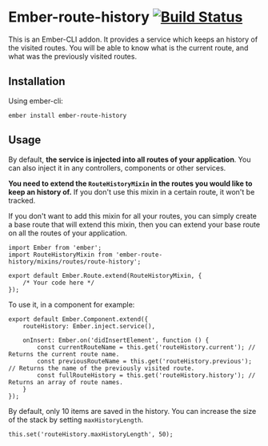 # Ember-route-history [![Build Status](https://travis-ci.org/alexmngn/ember-route-history.png?branch=master)](https://travis-ci.org/alexmngn/ember-route-history)

This is an Ember-CLI addon. It provides a service which keeps an history of the visited routes. You will be able to know what is the current route, and what was the previously visited routes.

## Installation

Using ember-cli:

```
ember install ember-route-history
```

## Usage

By default, **the service is injected into all routes of your application**. You can also inject it in any controllers, components or other services.

**You need to extend the `RouteHistoryMixin` in the routes you would like to keep an history of.** If you don't use this mixin in a certain route, it won't be tracked.

If you don't want to add this mixin for all your routes, you can simply create a base route that will extend this mixin, then you can extend your base route on all the routes of your application.

```
import Ember from 'ember';
import RouteHistoryMixin from 'ember-route-history/mixins/routes/route-history';

export default Ember.Route.extend(RouteHistoryMixin, {
    /* Your code here */
});
```

To use it, in a component for example:

```
export default Ember.Component.extend({
    routeHistory: Ember.inject.service(),

    onInsert: Ember.on('didInsertElement', function () {
        const currentRouteName = this.get('routeHistory.current'); // Returns the current route name.
        const previousRouteName = this.get('routeHistory.previous'); // Returns the name of the previously visited route.
        const fullRouteHistory = this.get('routeHistory.history'); // Returns an array of route names.
    }
});
```

By default, only 10 items are saved in the history. You can increase the size of the stack by setting `maxHistoryLength`.

```
this.set('routeHistory.maxHistoryLength', 50);
```
